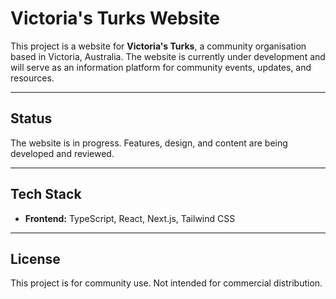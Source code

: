 # Victoria's Turks Website

This project is a website for **Victoria's Turks**, a community organisation based in Victoria, Australia. The website is currently under development and will serve as an information platform for community events, updates, and resources.

---

## Status

The website is in progress. Features, design, and content are being developed and reviewed.

---

## Tech Stack

- **Frontend:** TypeScript, React, Next.js, Tailwind CSS  

---

## License

This project is for community use. Not intended for commercial distribution.